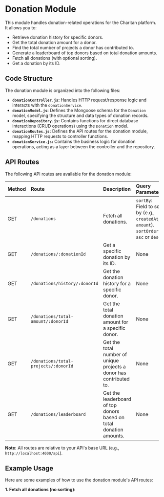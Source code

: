 # Donation Module

This module handles donation-related operations for the Charitan platform. It allows you to:

- Retrieve donation history for specific donors.
- Get the total donation amount for a donor.
- Find the total number of projects a donor has contributed to.
- Generate a leaderboard of top donors based on total donation amounts.
- Fetch all donations (with optional sorting).
- Get a donation by its ID.

## Code Structure

The donation module is organized into the following files:

- **`donationController.js`:** Handles HTTP request/response logic and interacts with the `donationService`.
- **`donationModel.js`:** Defines the Mongoose schema for the `Donation` model, specifying the structure and data types of donation records.
- **`donationRepository.js`:** Contains functions for direct database interactions (CRUD operations) using the `Donation` model.
- **`donationRoutes.js`:** Defines the API routes for the donation module, mapping HTTP requests to controller functions.
- **`donationService.js`:** Contains the business logic for donation operations, acting as a layer between the controller and the repository.

## API Routes

The following API routes are available for the donation module:

| Method | Route                                | Description                                                         | Query Parameters                                                                           |
| :----- | :----------------------------------- | :------------------------------------------------------------------ | :----------------------------------------------------------------------------------------- |
| GET    | `/donations`                         | Fetch all donations.                                                | `sortBy`: Field to sort by (e.g., `createdAt`, `amount`).<br>`sortOrder`: `asc` or `desc`. |
| GET    | `/donations/:donationId`             | Get a specific donation by its ID.                                  | None                                                                                       |
| GET    | `/donations/history/:donorId`        | Get the donation history for a specific donor.                      | None                                                                                       |
| GET    | `/donations/total-amount/:donorId`   | Get the total donation amount for a specific donor.                 | None                                                                                       |
| GET    | `/donations/total-projects/:donorId` | Get the total number of unique projects a donor has contributed to. | None                                                                                       |
| GET    | `/donations/leaderboard`             | Get the leaderboard of top donors based on total donation amounts.  | None                                                                                       |

**Note:** All routes are relative to your API's base URL (e.g., `http://localhost:4000/api`).

## Example Usage

Here are some examples of how to use the donation module's API routes:

**1. Fetch all donations (no sorting):**
